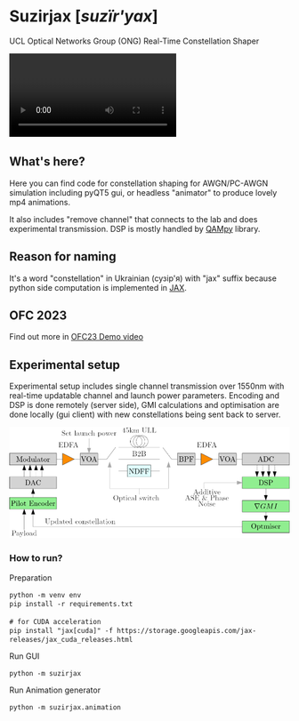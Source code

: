 # Suzirjax [_suzïr'yax_]
UCL Optical Networks Group (ONG) Real-Time Constellation Shaper

![demo.mp4](resources%2Fdemo.mp4)

## What's here?
Here you can find code for constellation shaping for AWGN/PC-AWGN simulation including pyQT5 gui, 
or headless "animator" to produce lovely mp4 animations.

It also includes "remove channel" that connects to the lab and does experimental transmission.
DSP is mostly handled by [QAMpy](http://qampy.org/) library.

## Reason for naming
It's a word "constellation" in Ukrainian (сузір'я) with "jax" suffix because 
python side computation is implemented in [JAX](https://github.com/google/jax).

## OFC 2023
Find out more in 
[OFC23 Demo video](https://mediacentral.ucl.ac.uk/player?autostart=n&videoId=8ad172H5&captions=y&chapterId=0&playerJs=n)

## Experimental setup
Experimental setup includes single channel transmission over 1550nm with 
real-time updatable channel and launch power parameters. Encoding and DSP is done remotely (server side), 
GMI calculations and optimisation are done locally (gui client) with new constellations 
being sent back to server.

![diagram.png](resources%2Fdiagram.png)


### How to run?

Preparation
```shell
python -m venv env
pip install -r requirements.txt

# for CUDA acceleration
pip install "jax[cuda]" -f https://storage.googleapis.com/jax-releases/jax_cuda_releases.html
```

Run GUI
```shell
python -m suzirjax
```

Run Animation generator
```shell
python -m suzirjax.animation
```

